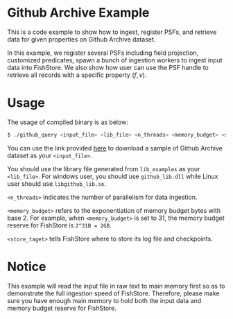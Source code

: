 # Github Archive Example

This is a code example to show how to ingest, register PSFs, and retrieve data for given properties on Github Archive dataset.

In this example, we register several PSFs including field projection, customized predicates, spawn a bunch of ingestion workers to ingest input data into FishStore. We also show how user can use the PSF handle to retrieve all records with a specific property $(f, v)$.

# Usage
The usage of compiled binary is as below:

```bash
$ ./github_query <input_file> <lib_file> <n_threads> <memory_budget> <store_taget>
```

You can use the link provided [here](../README.md) to download a sample of Github Archive dataset as your `<input_file>`.

You should use the library file generated from `lib_examples` as your `<lib_file>`. For windows user, you should use `github_lib.dll` while Linux user should use `libgithub_lib.so`.

`<n_threads>` indicates the number of parallelism for data ingestion.

`<memory_budget>` refers to the exponentiation of memory budget bytes with base 2. For example, when `<memory_budget>` is set to 31, the memory budget reserve for FishStore is `2^31B = 2GB`.

`<store_taget>` tells FishStore where to store its log file and checkpoints.

# Notice
This example will read the input file in raw text to main memory first so as to demonstrate the full ingestion speed of FishStore. Therefore, please make sure you have enough main memory to hold both the input data and memory budget reserve for FishStore.
